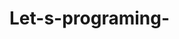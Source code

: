 # Let-s-programing-

<!-- hi.
唯一出来る英語が”hi”だよ。
ここでは、github初心者の私がAIZE ONLINE JUDGEの初級コースのプログラムを載せて記録を残していくぞ -->
